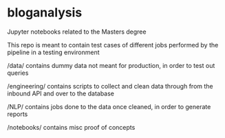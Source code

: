 # bloganalysis
 Jupyter notebooks related to the Masters degree

This repo is meant to contain test cases of different jobs performed by the pipeline in a testing environment

/data/ contains dummy data not meant for production, in order to test out queries

/engineering/ contains scripts to collect and clean data through from the inbound API and over to the database

/NLP/ contains jobs done to the data once cleaned, in order to generate reports

/notebooks/ contains misc proof of concepts